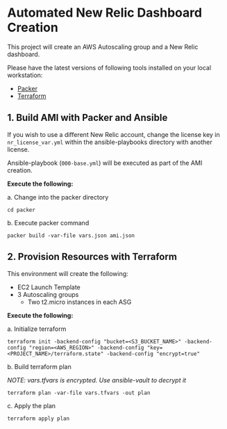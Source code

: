 # Automated New Relic Dashboard Creation
This project will create an AWS Autoscaling group and a New Relic dashboard.

Please have the latest versions of following tools installed on your local workstation:
- [Packer](https://www.packer.io/downloads) 
- [Terraform](https://www.terraform.io/downloads.html)


## 1. Build AMI with Packer and Ansible

If you wish to use a different New Relic account, change the license key in `nr_license_var.yml` within the ansible-playbooks directory with another license.

Ansible-playbook (`000-base.yml`) will be executed as part of the AMI creation.

**Execute the following:**

a. Change into the packer directory
```
cd packer
``` 
b. Execute packer command
```
packer build -var-file vars.json ami.json
```

## 2. Provision Resources with Terraform
This environment will create the following:
- EC2 Launch Template
- 3 Autoscaling groups
   - Two t2.micro instances in each ASG

**Execute the following:**

a. Initialize terraform
```
terraform init -backend-config "bucket=<S3_BUCKET_NAME>" -backend-config "region=<AWS_REGION>" -backend-config "key=<PROJECT_NAME>/terraform.state" -backend-config "encrypt=true"
```

b. Build terraform plan

*NOTE: vars.tfvars is encrypted. Use ansible-vault to decrypt it*
```
terraform plan -var-file vars.tfvars -out plan
```
c. Apply the plan
```
terraform apply plan
```
